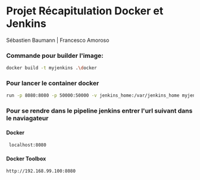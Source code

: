 # Projet Récapitulation Docker et Jenkins
Sébastien Baumann | Francesco Amoroso

### Commande pour builder l'image:

 ```bash 
 docker build -t myjenkins .\docker
 ```
 ### Pour lancer le container docker 
 
  ```bash 
 run -p 8080:8080 -p 50000:50000 -v jenkins_home:/var/jenkins_home myjenkins
  ```

 ### Pour se rendre dans le pipeline jenkins entrer l'url suivant dans le naviagateur
 
 #### Docker
 ```bash 
  localhost:8080
 ```
 #### Docker Toolbox
 
 ```bash 
 http://192.168.99.100:8080
 ```
 

